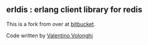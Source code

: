 erldis : erlang client library for redis
----------------------------------------

This is a fork from over at [bitbucket](http://bitbucket.org/adroll/erldis).

Code written by [Valentino Volonghi](http://bitbucket.org/dialtone/)